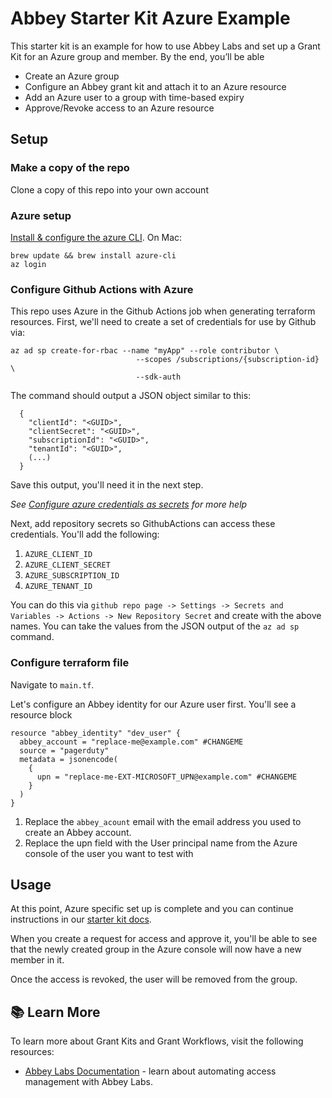 # Abbey Starter Kit Azure Example

This starter kit is an example for how to use Abbey Labs and set up a Grant Kit for an Azure group and member. By the end, you’ll be able 
- Create an Azure group
- Configure an Abbey grant kit and attach it to an Azure resource
- Add an Azure user to a group with time-based expiry
- Approve/Revoke access to an Azure resource


## Setup
### Make a copy of the repo
Clone a copy of this repo into your own account


### Azure setup
[Install & configure the azure CLI](https://learn.microsoft.com/en-us/cli/azure/install-azure-cli). On Mac:
```
brew update && brew install azure-cli
az login
```

### Configure Github Actions with Azure
This repo uses Azure in the Github Actions job when generating terraform resources. First, we'll need to create a set of credentials for use by Github via:
```
az ad sp create-for-rbac --name "myApp" --role contributor \
                            --scopes /subscriptions/{subscription-id} \
                            --sdk-auth
```

The command should output a JSON object similar to this:
```
  {
    "clientId": "<GUID>",
    "clientSecret": "<GUID>",
    "subscriptionId": "<GUID>",
    "tenantId": "<GUID>",
    (...)
  }
```

Save this output, you'll need it in the next step. 

*See [Configure azure credentials as secrets](https://github.com/marketplace/actions/azure-cli-action#configure-azure-credentials-as-github-secret) for more help*

Next, add repository secrets so GithubActions can access these credentials. You'll add the following:
1. `AZURE_CLIENT_ID`
2. `AZURE_CLIENT_SECRET`
3. `AZURE_SUBSCRIPTION_ID`
4. `AZURE_TENANT_ID`

You can do this via `github repo page -> Settings -> Secrets and Variables -> Actions -> New Repository Secret` and create with the above names. You can take the values from the JSON output of the `az ad sp` command.


### Configure terraform file
Navigate to `main.tf`. 

Let's configure an Abbey identity for our Azure user first. You'll see a resource block
```
resource "abbey_identity" "dev_user" {
  abbey_account = "replace-me@example.com" #CHANGEME
  source = "pagerduty"
  metadata = jsonencode(
    {
      upn = "replace-me-EXT-MICROSOFT_UPN@example.com" #CHANGEME
    }
  )
}
```

1. Replace the `abbey_acount` email with the email address you used to create an Abbey account. 
2. Replace the upn field with the User principal name from the Azure console of the user you want to test with


## Usage
At this point, Azure specific set up is complete and you can continue instructions in our [starter kit docs](https://docs.abbey.io/getting-started/quickstart#step-2-configure-github).

When you create a request for access and approve it, you'll be able to see that the newly created group in the Azure console will now have a new member in it.

Once the access is revoked, the user will be removed from the group.

## :books: Learn More

To learn more about Grant Kits and Grant Workflows, visit the following resources:

-   [Abbey Labs Documentation](https://docs.abbey.io) - learn about automating access management with Abbey Labs.
